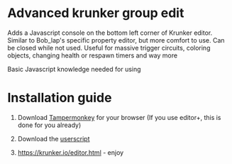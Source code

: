 # Advanced krunker group edit
Adds a Javascript console on the bottom left corner of Krunker editor.
Similar to Bob_lap's specific property editor, but more comfort to use.
Can be closed while not used.
Useful for massive trigger circuits, coloring objects, changing health or respawn timers and way more

Basic Javascript knowledge needed for using

# Installation guide

1. Download [Tampermonkey](https://www.tampermonkey.net/) for your browser (If you use editor+, this is done for you already)

2. Download the [userscript](https://gist.github.com/ZomboCode/a294eaa98281198cc51370ce113be03c/raw/79a498ae0ce9f27d5a741730c90949aaaa5bfebb/property-editor.user.js)

3. https://krunker.io/editor.html - enjoy

